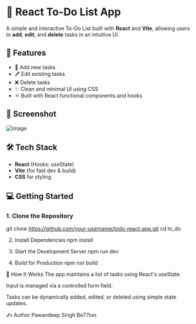 # 📝 React To-Do List App

A simple and interactive To-Do List built with **React** and **Vite**, allowing users to **add**, **edit**, and **delete** tasks in an intuitive UI.

## 🚀 Features

- 📌 Add new tasks
- 🖊️ Edit existing tasks
- ❌ Delete tasks
- ✨ Clean and minimal UI using CSS
- ⚛️ Built with React functional components and hooks

## 📸 Screenshot

![image](https://github.com/user-attachments/assets/d4087a67-0b1c-4a3b-a25f-4135a018507f)


## 🛠️ Tech Stack

- **React** (Hooks: useState)
- **Vite** (for fast dev & build)
- **CSS** for styling

## 💻 Getting Started

### 1. Clone the Repository
git clone https://github.com/your-username/todo-react-app.git
cd to_do

2. Install Dependencies
npm install

3. Start the Development Server
npm run dev

5. Build for Production
npm run build

🧠 How It Works
The app maintains a list of tasks using React's useState.

Input is managed via a controlled form field.

Tasks can be dynamically added, edited, or deleted using simple state updates.

✍️ Author
Pawandeep Singh
Be77ion


